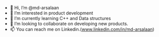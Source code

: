 - 👋 Hi, I’m @md-arsalaan
- 👀 I’m interested in product development
- 🌱 I’m currently learning C++ and Data structures
- 💞️ I’m looking to collaborate on developing new products.
- 📫 You can reach me on Linkedin.(www.linkedin.com/in/md-arsalaan)

<!---
md-arsalaan/md-arsalaan is a ✨ special ✨ repository because its `README.md` (this file) appears on your GitHub profile.
You can click the Preview link to take a look at your changes.
--->
